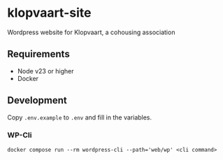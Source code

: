 # klopvaart-site

Wordpress website for Klopvaart, a cohousing association 

## Requirements 

- Node v23 or higher
- Docker

## Development

Copy `.env.example` to `.env` and fill in the variables.

### WP-Cli

```
docker compose run --rm wordpress-cli --path='web/wp' <cli command>
```
